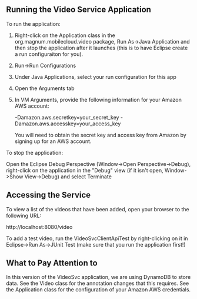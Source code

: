 ## Running the Video Service Application

To run the application:

1. Right-click on the Application class in the org.magnum.mobilecloud.video
package, Run As->Java Application and then stop the application after it launches
(this is to have Eclipse create a run configuraiton for you).
2. Run->Run Configurations
3. Under Java Applications, select your run configuration for this app
4. Open the Arguments tab
5. In VM Arguments, provide the following information for your Amazon AWS account:

   -Damazon.aws.secretkey=your_secret_key -Damazon.aws.accesskey=your_access_key

   You will need to obtain the secret key and access key from Amazon by signing up
   for an AWS account.

To stop the application:

Open the Eclipse Debug Perspective (Window->Open Perspective->Debug), right-click on
the application in the "Debug" view (if it isn't open, Window->Show View->Debug) and
select Terminate

## Accessing the Service

To view a list of the videos that have been added, open your browser to the following
URL:

http://localhost:8080/video

To add a test video, run the VideoSvcClientApiTest by right-clicking on it in 
Eclipse->Run As->JUnit Test (make sure that you run the application first!)

## What to Pay Attention to

In this version of the VideoSvc application, we are using DynamoDB to store data.
See the Video class for the annotation changes that this requires. See the Application
class for the configuration of your Amazon AWS credentials.

